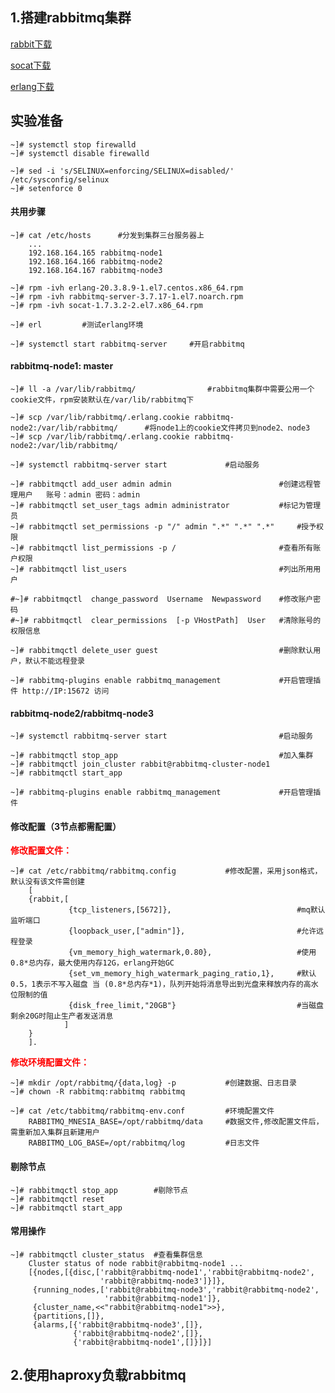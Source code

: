 ## 1.搭建rabbitmq集群

[rabbit下载](https://www.rabbitmq.com/install-rpm.html)

[socat下载](http://www.rpmfind.net/linux/rpm2html/search.php?query=socat(x86-64))

[erlang下载](https://packagecloud.io/rabbitmq/erlang/packages/el/7/erlang-20.3.8.9-1.el7.centos.x86_64.rpm)

## 实验准备

	~]# systemctl stop firewalld
	~]# systemctl disable firewalld

	~]# sed -i 's/SELINUX=enforcing/SELINUX=disabled/' /etc/sysconfig/selinux
	~]# setenforce 0

#### 共用步骤

	~]# cat /etc/hosts		#分发到集群三台服务器上
		...
		192.168.164.165 rabbitmq-node1
		192.168.164.166 rabbitmq-node2
		192.168.164.167 rabbitmq-node3

	~]# rpm -ivh erlang-20.3.8.9-1.el7.centos.x86_64.rpm 
	~]# rpm -ivh rabbitmq-server-3.7.17-1.el7.noarch.rpm 
	~]# rpm -ivh socat-1.7.3.2-2.el7.x86_64.rpm

	~]# erl			#测试erlang环境

	~]# systemctl start rabbitmq-server 	#开启rabbitmq
	
#### rabbitmq-node1: master 

	~]# ll -a /var/lib/rabbitmq/				#rabbitmq集群中需要公用一个cookie文件，rpm安装默认在/var/lib/rabbitmq下

	~]# scp /var/lib/rabbitmq/.erlang.cookie rabbitmq-node2:/var/lib/rabbitmq/		#将node1上的cookie文件拷贝到node2、node3	
	~]# scp /var/lib/rabbitmq/.erlang.cookie rabbitmq-node2:/var/lib/rabbitmq/

	~]# systemctl rabbitmq-server start 			#启动服务

	~]# rabbitmqctl add_user admin admin						#创建远程管理用户	账号：admin 密码：admin
	~]# rabbitmqctl set_user_tags admin administrator			#标记为管理员
	~]# rabbitmqctl set_permissions -p "/" admin ".*" ".*" ".*"		#授予权限
	~]# rabbitmqctl list_permissions -p /						#查看所有账户权限
	~]# rabbitmqctl list_users									#列出所用用户

	#~]# rabbitmqctl  change_password  Username  Newpassword	#修改账户密码
	#~]# rabbitmqctl  clear_permissions  [-p VHostPath]  User	#清除账号的权限信息

	~]# rabbitmqctl delete_user guest							#删除默认用户，默认不能远程登录

	~]#	rabbitmq-plugins enable rabbitmq_management				#开启管理插件 http://IP:15672	访问
	
#### rabbitmq-node2/rabbitmq-node3
	
	~]# systemctl rabbitmq-server start							#启动服务
	
	~]# rabbitmqctl stop_app									#加入集群				
    ~]# rabbitmqctl join_cluster rabbit@rabbitmq-cluster-node1
    ~]# rabbitmqctl start_app

	~]#	rabbitmq-plugins enable rabbitmq_management				#开启管理插件

#### 修改配置（3节点都需配置）

**<font color=RED>修改配置文件：</font>**
	
	~]# cat /etc/rabbitmq/rabbitmq.config 			#修改配置，采用json格式，默认没有该文件需创建
		[
		{rabbit,[
		         {tcp_listeners,[5672]},							#mq默认监听端口
		         {loopback_user,["admin"]},							#允许远程登录
		         {vm_memory_high_watermark,0.80},					#使用 0.8*总内存，最大使用内存12G，erlang开始GC
				 {set_vm_memory_high_watermark_paging_ratio,1},		#默认0.5，1表示不写入磁盘 当 (0.8*总内存*1)，队列开始将消息导出到光盘来释放内存的高水位限制的值
		         {disk_free_limit,"20GB"}							#当磁盘剩余20G时阻止生产者发送消息
		        ]
		}
		].
	
**<font color=RED>修改环境配置文件：</font>**

	~]# mkdir /opt/rabbitmq/{data,log} -p			#创建数据、日志目录
	~]# chown -R rabbitmq:rabbitmq rabbitmq

	~]# cat /etc/tabbitmq/rabbitmq-env.conf			#环境配置文件
		RABBITMQ_MNESIA_BASE=/opt/rabbitmq/data		#数据文件,修改配置文件后，需重新加入集群且新建用户
		RABBITMQ_LOG_BASE=/opt/rabbitmq/log			#日志文件

#### 剔除节点

	~]# rabbitmqctl stop_app		#剔除节点
	~]# rabbitmqctl reset 
	~]# rabbitmqctl start_app

#### 常用操作

	~]# rabbitmqctl cluster_status	#查看集群信息
		Cluster status of node rabbit@rabbitmq-node1 ...
		[{nodes,[{disc,['rabbit@rabbitmq-node1','rabbit@rabbitmq-node2',
		                'rabbit@rabbitmq-node3']}]},
		 {running_nodes,['rabbit@rabbitmq-node3','rabbit@rabbitmq-node2',
		                 'rabbit@rabbitmq-node1']},
		 {cluster_name,<<"rabbit@rabbitmq-node1">>},
		 {partitions,[]},
		 {alarms,[{'rabbit@rabbitmq-node3',[]},
		          {'rabbit@rabbitmq-node2',[]},
		          {'rabbit@rabbitmq-node1',[]}]}]
		

## 2.使用haproxy负载rabbitmq